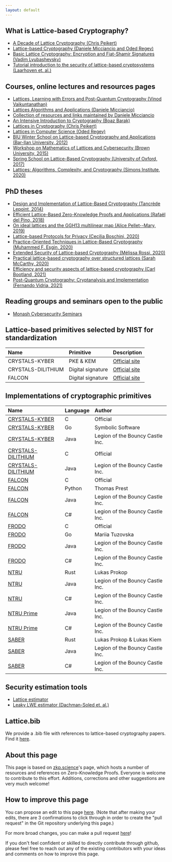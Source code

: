 ```yaml
---
layout: default
---
```


## What is Lattice-based Cryptography?
- [A Decade of Lattice Cryptography (Chris Peikert)](https://eprint.iacr.org/2015/939.pdf)
- [Lattice-based Cryptography (Daniele Micciancio and Oded Regev)](https://cims.nyu.edu/~regev/papers/pqc.pdf)
- [Basic Lattice Cryptography: Encryption and Fiat-Shamir Signatures (Vadim Lyubashevsky)](https://drive.google.com/file/d/1JTdW5ryznp-dUBBjN12QbvWz9R41NDGU/view?usp=sharing)
- [Tutorial introduction to the security of lattice-based cryptosystems (Laarhoven et. al.)](https://eprint.iacr.org/2012/533.pdf)

## Courses, online lectures and resources pages
- [Lattices, Learning with Errors and Post-Quantum Cryptography (Vinod Vaikuntanathan)](http://people.csail.mit.edu/vinodv/CS294/)
- [Lattices Algorithms and Applications (Daniele Micciancio)](https://cseweb.ucsd.edu/classes/fa21/cse206A-a/)
- [Collection of resources and links maintained by Daniele Micciancio](https://cseweb.ucsd.edu/~daniele/LatticeLinks/index.html)
- [An Intensive Introduction to Cryptography (Boaz Barak)](https://intensecrypto.org/public/index.html)
- [Lattices in Cryptography (Chris Peikert)](https://web.eecs.umich.edu/~cpeikert/lic15/index.html)
- [Lattices in Computer Science (Oded Regev)](https://cims.nyu.edu/~regev/teaching/lattices_fall_2009/index.html)
- [BIU Winter School on Lattice-based Cryptography and Applications (Bar-Ilan University, 2012)](https://cyber.biu.ac.il/event/the-2nd-biu-winter-school/)
- [Workshop on Mathematics of Lattices and Cybersecurity (Brown University, 2015)](https://icerm.brown.edu/topical_workshops/tw15-7-mlc/#lecturevideos)
- [Spring School on Lattice-Based Cryptography (University of Oxford, 2017)](https://www.maths.ox.ac.uk/groups/cryptography/spring-school-lattice-based-cryptography)
- [Lattices: Algorithms, Complexity, and Cryptography (Simons Institute, 2020)](https://simons.berkeley.edu/programs/lattices2020)

## PhD theses
- [Design and Implementation of Lattice-Based Cryptography (Tancrède Lepoint, 2014)](https://tlepoint.github.io/phd/lepoint-phd-thesis.pdf)
- [Efficient Lattice-Based Zero-Knowledge Proofs and Applications (Rafaël del Pino, 2018)](https://tel.archives-ouvertes.fr/tel-02445482/document)
- [On ideal lattices and the GGH13 multilinear map (Alice Pellet--Mary, 2019)](https://apelletm.pages.math.cnrs.fr/page-perso/documents/articles/PhD_thesis.pdf)
- [Lattice-based Protocols for Privacy (Cecilia Boschini, 2020)](https://doc.rero.ch/record/328567/files/2020INFO002.pdf)
- [Practice-Oriented Techniques in Lattice-Based Cryptography (Muhammed F. Esgin, 2020)](https://bridges.monash.edu/articles/thesis/Practice-Oriented_Techniques_in_Lattice-Based_Cryptography/12279728)
- [Extended Security of Lattice-based Cryptography (Mélissa Rossi, 2020)](https://www.di.ens.fr/~mrossi/docs/thesis.pdf)
- [Practical lattice-based cryptography over structured lattices (Sarah McCarthy, 2020)](https://pureadmin.qub.ac.uk/ws/portalfiles/portal/211831925/thesis.pdf)
- [Efficiency and security aspects of lattice-based cryptography (Carl Bootland, 2021)](https://www.esat.kuleuven.be/cosic/publications/thesis-399.pdf)
- [Post-Quantum Cryptography: Cryptanalysis and Implementation (Fernando Vidria, 2021)](https://fundamental.domains/2021virdiafphd.pdf)

## Reading groups and seminars open to the public
- [Monash Cybersecurity Seminars](https://www.monash.edu/it/ssc/cybersecurity/seminars)

## Lattice-based primitives selected by NIST for standardization

| Name | Primitive | Description |
| :----------- | :------- | :------- |
| CRYSTALS-KYBER     | PKE & KEM         | [Official site](https://pq-crystals.org/kyber/)|
| CRYSTALS-DILITHIUM | Digital signature | [Official site](https://pq-crystals.org/dilithium/)|
| FALCON             | Digital signature | [Official site](https://falcon-sign.info/) |


## Implementations of cryptographic primitives

| Name | Language | Author |
| :---------- | :--- | :------- |
| [CRYSTALS-KYBER](https://github.com/pq-crystals/kyber) | C  | Official  |
| [CRYSTALS-KYBER](https://github.com/symbolicsoft/kyber-k2so) | Go  | Symbolic Software  |
| [CRYSTALS-KYBER](https://github.com/bcgit/bc-java/tree/master/core/src/main/java/org/bouncycastle/pqc/crypto/crystals/kyber) | Java  | Legion of the Bouncy Castle Inc. |
| [CRYSTALS-DILITHIUM](https://github.com/pq-crystals/dilithium) | C  | Official |
| [CRYSTALS-DILITHIUM](https://github.com/bcgit/bc-java/tree/master/core/src/main/java/org/bouncycastle/pqc/crypto/crystals/dilithium) | Java  | Legion of the Bouncy Castle Inc. |
| [FALCON](https://falcon-sign.info/impl/falcon.h.html) | C  | Official |
| [FALCON](https://github.com/tprest/falcon.py) | Python  | Thomas Prest |
| [FALCON](https://github.com/bcgit/bc-java/tree/master/core/src/main/java/org/bouncycastle/pqc/crypto/falcon) | Java  | Legion of the Bouncy Castle Inc. |
| [FALCON](https://github.com/bcgit/bc-csharp/tree/master/crypto/src/pqc/crypto/falcon) | C#  | Legion of the Bouncy Castle Inc. |
| [FRODO](https://github.com/Microsoft/PQCrypto-LWEKE) | C  | Official |
| [FRODO](https://github.com/mariiatuzovska/frodo) | Go  | Mariia Tuzovska |
| [FRODO](https://github.com/bcgit/bc-java/tree/master/core/src/main/java/org/bouncycastle/pqc/crypto/frodo) | Java  | Legion of the Bouncy Castle Inc. |
| [FRODO](https://github.com/bcgit/bc-csharp/tree/master/crypto/src/pqc/crypto/frodo) | C#  | Legion of the Bouncy Castle Inc. |
| [NTRU](https://github.com/prokls/ntrust-native) | Rust  | Lukas Prokop |
| [NTRU](https://github.com/bcgit/bc-java/tree/master/core/src/main/java/org/bouncycastle/pqc/crypto/ntru) | Java  |  Legion of the Bouncy Castle Inc.  |
| [NTRU](https://github.com/bcgit/bc-csharp/tree/master/crypto/src/pqc/crypto/ntru) | C#  |  Legion of the Bouncy Castle Inc.  |
| [NTRU Prime](https://github.com/bcgit/bc-java/tree/master/core/src/main/java/org/bouncycastle/pqc/crypto/ntruprime) | Java  |  Legion of the Bouncy Castle Inc.  |
| [NTRU Prime](https://github.com/bcgit/bc-csharp/tree/master/crypto/src/pqc/crypto/ntruprime) | C#  |  Legion of the Bouncy Castle Inc.  |
| [SABER](https://github.com/lkiem/rusty_saber) | Rust  | Lukas Prokop & Lukas Kiem |
| [SABER](https://github.com/bcgit/bc-java/tree/master/core/src/main/java/org/bouncycastle/pqc/crypto/saber) | Java  | Legion of the Bouncy Castle Inc. |
| [SABER](https://github.com/bcgit/bc-csharp/tree/master/crypto/src/pqc/crypto/saber) | C#  | Legion of the Bouncy Castle Inc. |

## Security estimation tools
- [Lattice estimator](https://github.com/malb/lattice-estimator/)
- [Leaky LWE estimator (Dachman-Soled et. al.)](https://github.com/lducas/leaky-LWE-Estimator)

<!--
## Standardization efforts and updates on NIST's competition

- [TODO](./another-page.html).
-->

## Lattice.bib

We provide a .bib file with references to lattice-based cryptography papers. Find it [here](https://github.com/octaviopk9/lattice-based-cryptography/blob/main/lattices.bib).

## About this page

This page is based on [zkp.science](https://zkp.science/)'s page, which hosts a number of resources and references on Zero-Knowledge Proofs. Everyone is welcome to contribute to this effort. Additions, corrections and other suggestions are very much welcome!

## How to improve this page

 You can propose an edit to this page [here](https://github.com/octaviopk9/lattice-based-cryptography). (Note that after making your edits, there are 3 confirmations to click through in order to create the "pull request" in the Git repository underlying this page.)

For more broad changes, you can make a pull request [here](https://github.com/octaviopk9/lattice-based-cryptography)!

If you don't feel confident or skilled to directly contribute through github, please feel free to reach out any of the existing contributors with your ideas and comments on how to improve this page.
